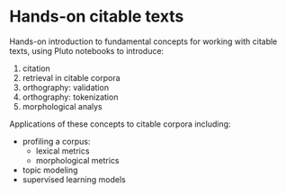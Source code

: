 # Hands-on citable texts

Hands-on introduction to fundamental concepts for working with citable texts, using Pluto notebooks to introduce:

1. citation
2. retrieval in citable corpora
3. orthography:  validation
4. orthography:  tokenization
5. morphological analys

Applications of these concepts to citable corpora including:

- profiling a corpus:
    - lexical metrics
    - morphological metrics
 - topic modeling
 - supervised learning models
